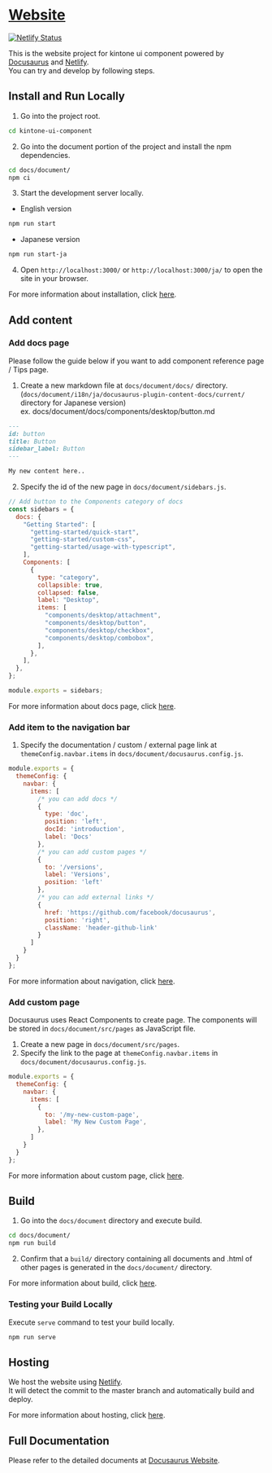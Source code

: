 # [Website](https://kintone-ui-component.netlify.app/)
[![Netlify Status](https://api.netlify.com/api/v1/badges/25994a27-19a5-485c-8628-3372bd214533/deploy-status)](https://app.netlify.com/sites/kintone-ui-component/deploys)

This is the website project for kintone ui component powered by [Docusaurus](https://docusaurus.io/) and [Netlify](https://www.netlify.com/).<br>
You can try and develop by following steps.

## Install and Run Locally

1. Go into the project root.

```sh
cd kintone-ui-component
```

2. Go into the document portion of the project and install the npm dependencies.

```sh
cd docs/document/
npm ci
```

3. Start the development server locally.

- English version
```sh
npm run start
```

- Japanese version
```sh
npm run start-ja
```

4. Open `http://localhost:3000/` or `http://localhost:3000/ja/` to open the site in your browser.

For more information about installation, click [here](https://docusaurus.io/docs/2.x/installation).

## Add content

### Add docs page

Please follow the guide below if you want to add component reference page / Tips page.

1. Create a new markdown file at `docs/document/docs/` directory. (`docs/document/i18n/ja/docusaurus-plugin-content-docs/current/` directory for Japanese version)<br>
ex. docs/document/docs/components/desktop/button.md

```markdown
---
id: button
title: Button
sidebar_label: Button
---

My new content here..
```

2. Specify the id of the new page in `docs/document/sidebars.js`.

```js
// Add button to the Components category of docs
const sidebars = {
  docs: {
    "Getting Started": [
      "getting-started/quick-start",
      "getting-started/custom-css",
      "getting-started/usage-with-typescript",
    ],
    Components: [
      {
        type: "category",
        collapsible: true,
        collapsed: false,
        label: "Desktop",
        items: [
          "components/desktop/attachment",
          "components/desktop/button",
          "components/desktop/checkbox",
          "components/desktop/combobox",
        ],
      },
    ],
  },
};

module.exports = sidebars;
```

For more information about docs page, click [here](https://docusaurus.io/docs/2.x/create-doc).

### Add item to the navigation bar

1. Specify the documentation / custom / external page link at `themeConfig.navbar.items` in `docs/document/docusaurus.config.js`.

```js
module.exports = {
  themeConfig: {
    navbar: {
      items: [
        /* you can add docs */
        {
          type: 'doc',
          position: 'left',
          docId: 'introduction',
          label: 'Docs'
        },
        /* you can add custom pages */
        {
          to: '/versions',
          label: 'Versions',
          position: 'left'
        },
        /* you can add external links */
        {
          href: 'https://github.com/facebook/docusaurus',
          position: 'right',
          className: 'header-github-link'
        }
      ]
    }
  }
};
```

For more information about navigation, click [here](https://docusaurus.io/docs/2.x/api/themes/configuration#navbar-items).

### Add custom page

Docusaurus uses React Components to create page.
The components will be stored in `docs/document/src/pages` as JavaScript file.

1. Create a new page in `docs/document/src/pages`.
2. Specify the link to the page at `themeConfig.navbar.items` in `docs/document/docusaurus.config.js`.

```js
module.exports = {
  themeConfig: {
    navbar: {
      items: [
        {
          to: '/my-new-custom-page',
          label: 'My New Custom Page',
        },
      ]
    }
  }
};
```

For more information about custom page, click [here](https://docusaurus.io/docs/2.x/creating-pages).

## Build

1. Go into the `docs/document` directory and execute build.

```sh
cd docs/document/
npm run build
```

2. Confirm that a `build/` directory containing all documents and .html of other pages is generated in the `docs/document/` directory.

For more information about build, click [here](https://docusaurus.io/docs/2.x/deployment).

### Testing your Build Locally

Execute `serve` command to test your build locally.

```sh
npm run serve
```

## Hosting

We host the website using [Netlify](https://www.netlify.com/).<br>
It will detect the commit to the master branch and automatically build and deploy.

For more information about hosting, click [here](https://docusaurus.io/docs/2.x/deployment#deploying-to-netlify).

## Full Documentation

Please refer to the detailed documents at [Docusaurus Website](https://docusaurus.io/).

